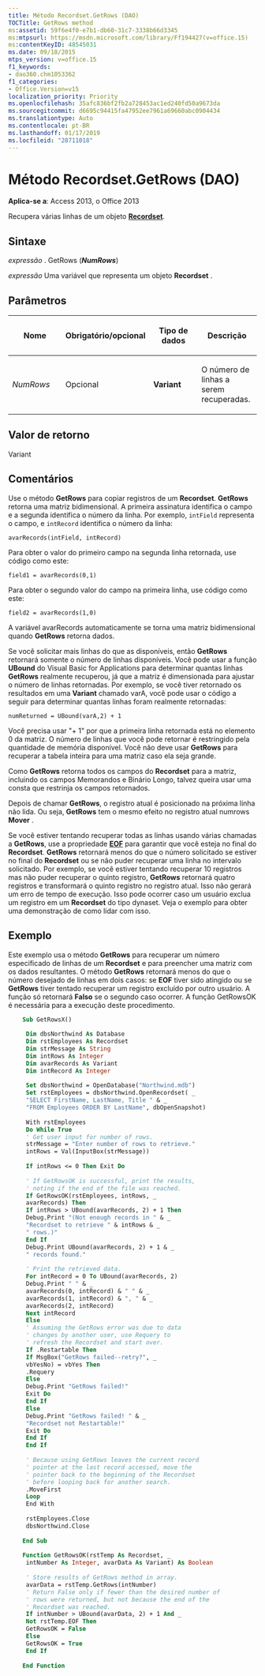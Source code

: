 ```yaml
---
title: Método Recordset.GetRows (DAO)
TOCTitle: GetRows method
ms:assetid: 59f6e4f0-e7b1-db60-31c7-3338b66d3345
ms:mtpsurl: https://msdn.microsoft.com/library/Ff194427(v=office.15)
ms:contentKeyID: 48545031
ms.date: 09/18/2015
mtps_version: v=office.15
f1_keywords:
- dao360.chm1053362
f1_categories:
- Office.Version=v15
localization_priority: Priority
ms.openlocfilehash: 35afc836bf2fb2a728453ac1ed240fd50a9673da
ms.sourcegitcommit: d6695c94415fa47952ee7961a69660abc0904434
ms.translationtype: Auto
ms.contentlocale: pt-BR
ms.lasthandoff: 01/17/2019
ms.locfileid: "28711018"
---
```

# <a name="recordsetgetrows-method-dao"></a>Método Recordset.GetRows (DAO)

**Aplica-se a**: Access 2013, o Office 2013

Recupera várias linhas de um objeto **[Recordset](recordset-object-dao.md)**.

## <a name="syntax"></a>Sintaxe

*expressão* . GetRows (***NumRows***)

*expressão* Uma variável que representa um objeto **Recordset** .

## <a name="parameters"></a>Parâmetros

<table>
<colgroup>
<col style="width: 25%" />
<col style="width: 25%" />
<col style="width: 25%" />
<col style="width: 25%" />
</colgroup>
<thead>
<tr class="header">
<th><p>Nome</p></th>
<th><p>Obrigatório/opcional</p></th>
<th><p>Tipo de dados</p></th>
<th><p>Descrição</p></th>
</tr>
</thead>
<tbody>
<tr class="odd">
<td><p><em>NumRows</em></p></td>
<td><p>Opcional</p></td>
<td><p><strong>Variant</strong></p></td>
<td><p>O número de linhas a serem recuperadas.</p></td>
</tr>
</tbody>
</table>


## <a name="return-value"></a>Valor de retorno

Variant

## <a name="remarks"></a>Comentários

Use o método **GetRows** para copiar registros de um **Recordset**. **GetRows** retorna uma matriz bidimensional. A primeira assinatura identifica o campo e a segunda identifica o número da linha. Por exemplo, `intField` representa o campo, e `intRecord` identifica o número da linha:

`avarRecords(intField, intRecord)`

Para obter o valor do primeiro campo na segunda linha retornada, use código como este:

`field1 = avarRecords(0,1)`

Para obter o segundo valor do campo na primeira linha, use código como este:

`field2 = avarRecords(1,0)`

A variável avarRecords automaticamente se torna uma matriz bidimensional quando **GetRows** retorna dados.

Se você solicitar mais linhas do que as disponíveis, então **GetRows** retornará somente o número de linhas disponíveis. Você pode usar a função **UBound** do Visual Basic for Applications para determinar quantas linhas **GetRows** realmente recuperou, já que a matriz é dimensionada para ajustar o número de linhas retornadas. Por exemplo, se você tiver retornado os resultados em uma **Variant** chamado varA, você pode usar o código a seguir para determinar quantas linhas foram realmente retornadas:

`numReturned = UBound(varA,2) + 1`

Você precisa usar "+ 1" por que a primeira linha retornada está no elemento 0 da matriz. O número de linhas que você pode retornar é restringido pela quantidade de memória disponível. Você não deve usar **GetRows** para recuperar a tabela inteira para uma matriz caso ela seja grande.

Como **GetRows** retorna todos os campos do **Recordset** para a matriz, incluindo os campos Memorandos e Binário Longo, talvez queira usar uma consta que restrinja os campos retornados.

Depois de chamar **GetRows**, o registro atual é posicionado na próxima linha não lida. Ou seja, **GetRows** tem o mesmo efeito no registro atual numrows **Mover** .

Se você estiver tentando recuperar todas as linhas usando várias chamadas a **GetRows**, use a propriedade **[EOF](recordset-eof-property-dao.md)** para garantir que você esteja no final do **Recordset**. **GetRows** retornará menos do que o número solicitado se estiver no final do **Recordset** ou se não puder recuperar uma linha no intervalo solicitado. Por exemplo, se você estiver tentando recuperar 10 registros mas não puder recuperar o quinto registro, **GetRows** retornará quatro registros e transformará o quinto registro no registro atual. Isso não gerará um erro de tempo de execução. Isso pode ocorrer caso um usuário exclua um registro em um **Recordset** do tipo dynaset. Veja o exemplo para obter uma demonstração de como lidar com isso.

## <a name="example"></a>Exemplo

Este exemplo usa o método **GetRows** para recuperar um número especificado de linhas de um **Recordset** e para preencher uma matriz com os dados resultantes. O método **GetRows** retornará menos do que o número desejado de linhas em dois casos: se **EOF** tiver sido atingido ou se **GetRows** tiver tentado recuperar um registro excluído por outro usuário. A função só retornará **Falso** se o segundo caso ocorrer. A função GetRowsOK é necessária para a execução deste procedimento.

```vb
    Sub GetRowsX() 
     
     Dim dbsNorthwind As Database 
     Dim rstEmployees As Recordset 
     Dim strMessage As String 
     Dim intRows As Integer 
     Dim avarRecords As Variant 
     Dim intRecord As Integer 
     
     Set dbsNorthwind = OpenDatabase("Northwind.mdb") 
     Set rstEmployees = dbsNorthwind.OpenRecordset( _ 
     "SELECT FirstName, LastName, Title " & _ 
     "FROM Employees ORDER BY LastName", dbOpenSnapshot) 
     
     With rstEmployees 
     Do While True 
     ' Get user input for number of rows. 
     strMessage = "Enter number of rows to retrieve." 
     intRows = Val(InputBox(strMessage)) 
     
     If intRows <= 0 Then Exit Do 
     
     ' If GetRowsOK is successful, print the results, 
     ' noting if the end of the file was reached. 
     If GetRowsOK(rstEmployees, intRows, _ 
     avarRecords) Then 
     If intRows > UBound(avarRecords, 2) + 1 Then 
     Debug.Print "(Not enough records in " & _ 
     "Recordset to retrieve " & intRows & _ 
     " rows.)" 
     End If 
     Debug.Print UBound(avarRecords, 2) + 1 & _ 
     " records found." 
     
     ' Print the retrieved data. 
     For intRecord = 0 To UBound(avarRecords, 2) 
     Debug.Print " " & _ 
     avarRecords(0, intRecord) & " " & _ 
     avarRecords(1, intRecord) & ", " & _ 
     avarRecords(2, intRecord) 
     Next intRecord 
     Else 
     ' Assuming the GetRows error was due to data 
     ' changes by another user, use Requery to 
     ' refresh the Recordset and start over. 
     If .Restartable Then 
     If MsgBox("GetRows failed--retry?", _ 
     vbYesNo) = vbYes Then 
     .Requery 
     Else 
     Debug.Print "GetRows failed!" 
     Exit Do 
     End If 
     Else 
     Debug.Print "GetRows failed! " & _ 
     "Recordset not Restartable!" 
     Exit Do 
     End If 
     End If 
     
     ' Because using GetRows leaves the current record 
     ' pointer at the last record accessed, move the 
     ' pointer back to the beginning of the Recordset 
     ' before looping back for another search. 
     .MoveFirst 
     Loop 
     End With 
     
     rstEmployees.Close 
     dbsNorthwind.Close 
     
    End Sub 
     
    Function GetRowsOK(rstTemp As Recordset, _ 
     intNumber As Integer, avarData As Variant) As Boolean 
     
     ' Store results of GetRows method in array. 
     avarData = rstTemp.GetRows(intNumber) 
     ' Return False only if fewer than the desired number of 
     ' rows were returned, but not because the end of the 
     ' Recordset was reached. 
     If intNumber > UBound(avarData, 2) + 1 And _ 
     Not rstTemp.EOF Then 
     GetRowsOK = False 
     Else 
     GetRowsOK = True 
     End If 
     
    End Function
```
